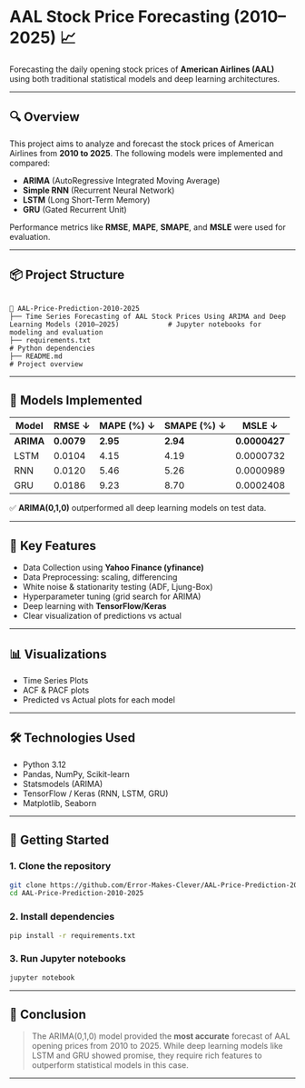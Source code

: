 # AAL Stock Price Forecasting (2010–2025) 📈

Forecasting the daily opening stock prices of **American Airlines (AAL)** using both traditional statistical models and deep learning architectures.

---

## 🔍 Overview

This project aims to analyze and forecast the stock prices of American Airlines from **2010 to 2025**. The following models were implemented and compared:

- **ARIMA** (AutoRegressive Integrated Moving Average)
- **Simple RNN** (Recurrent Neural Network)
- **LSTM** (Long Short-Term Memory)
- **GRU** (Gated Recurrent Unit)

Performance metrics like **RMSE**, **MAPE**, **SMAPE**, and **MSLE** were used for evaluation.

---

## 📦 Project Structure

```

📁 AAL-Price-Prediction-2010-2025
├── Time Series Forecasting of AAL Stock Prices Using ARIMA and Deep Learning Models (2010–2025)            # Jupyter notebooks for modeling and evaluation
├── requirements.txt                                                                                        # Python dependencies
├── README.md                                                                                               # Project overview
````

---

## 🧠 Models Implemented

| Model   | RMSE ↓     | MAPE (%) ↓ | SMAPE (%) ↓ | MSLE ↓       |
|---------|------------|-------------|--------------|---------------|
| **ARIMA** | **0.0079** | **2.95**   | **2.94**     | **0.0000427** |
| LSTM    | 0.0104     | 4.15       | 4.19         | 0.0000732     |
| RNN     | 0.0120     | 5.46       | 5.26         | 0.0000989     |
| GRU     | 0.0186     | 9.23       | 8.70         | 0.0002408     |

✅ **ARIMA(0,1,0)** outperformed all deep learning models on test data.

---

## 📌 Key Features

- Data Collection using **Yahoo Finance (yfinance)**
- Data Preprocessing: scaling, differencing
- White noise & stationarity testing (ADF, Ljung-Box)
- Hyperparameter tuning (grid search for ARIMA)
- Deep learning with **TensorFlow/Keras**
- Clear visualization of predictions vs actual

---

## 📊 Visualizations

- Time Series Plots
- ACF & PACF plots
- Predicted vs Actual plots for each model

---

## 🛠️ Technologies Used

- Python 3.12
- Pandas, NumPy, Scikit-learn
- Statsmodels (ARIMA)
- TensorFlow / Keras (RNN, LSTM, GRU)
- Matplotlib, Seaborn

---

## 🚀 Getting Started

### 1. Clone the repository

```bash
git clone https://github.com/Error-Makes-Clever/AAL-Price-Prediction-2010-2025.git
cd AAL-Price-Prediction-2010-2025
````

### 2. Install dependencies

```bash
pip install -r requirements.txt
```

### 3. Run Jupyter notebooks

```bash
jupyter notebook
```

---

## 🧾 Conclusion

> The ARIMA(0,1,0) model provided the **most accurate** forecast of AAL opening prices from 2010 to 2025.
> While deep learning models like LSTM and GRU showed promise, they require rich features to outperform statistical models in this case.

---
